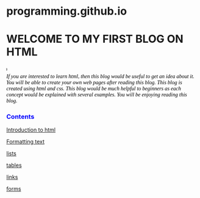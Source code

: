 # programming.github.io

<!DOCTYPE HTML>
<html>
<head>
<link rel="stylesheet" type="text/css" href="blog1.css" />

</head>
<body >
<p ><h1 style="Algerian" >WELCOME TO MY FIRST BLOG ON HTML</h1></p>
<marquee font-color="blue" direction="right" >BY B.GAYATHRI,1st yr,cse,gvp</marquee>
<font color="black" face="vernada"><br /><i>If you are interested to learn html, then this blog would be useful to get an idea about it.
You will be able to create your own web pages after reading this blog. This blog is created using html and css.
This blog would be much helpful to beginners as each concept would be explained with several examples.
You will be enjoying reading this blog. </i> </font>
<p style="color:blue"><h3 style="color:blue">Contents</h3></p>
<p style="color:blue"><a href="introduction to html.html">Introduction to html</a></p>
<p style="color:blue"><a href="text formatting.html">Formatting text</a></p>
<p style="color:blue"><a href="lists.html">lists</a></p>
<p style="color:blue"><a href="tables.html">tables</a></p> 
<p style="color:blue"><a href="links.html">links</a></p>
<p style="color:blue"><a href="forms.html">forms</a></p>

</form> 
</body>
</html>
